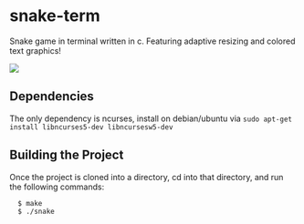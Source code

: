 # snake-term
Snake game in terminal written in c. Featuring adaptive resizing and colored text graphics!

![](/images/Capture.PNG)

## Dependencies
The only dependency is ncurses, install on debian/ubuntu via `sudo apt-get install libncurses5-dev libncursesw5-dev`

## Building the Project
Once the project is cloned into a directory, cd into that directory, and run the following commands:
```
  $ make
  $ ./snake
```
